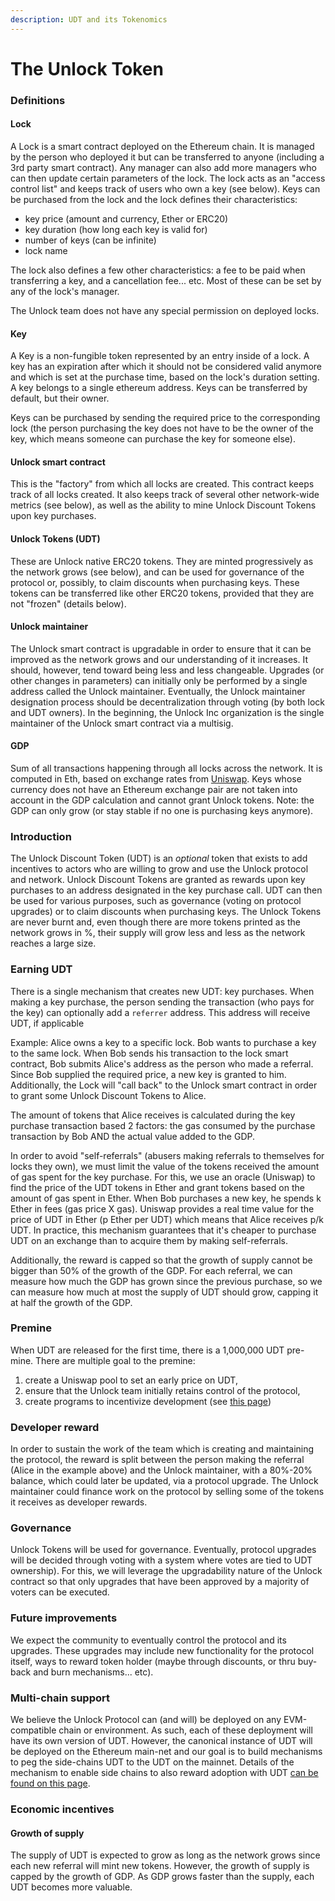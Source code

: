 ```yaml
---
description: UDT and its Tokenomics
---
```


# The Unlock Token

### Definitions

#### Lock

A Lock is a smart contract deployed on the Ethereum chain. It is managed by the person who deployed it but can be transferred to anyone \(including a 3rd party smart contract\). Any manager can also add more managers who can then update certain parameters of the lock. The lock acts as an "access control list" and keeps track of users who own a key \(see below\). Keys can be purchased from the lock and the lock defines their characteristics:

* key price \(amount and currency, Ether or ERC20\)
* key duration \(how long each key is valid for\)
* number of keys \(can be infinite\)
* lock name

The lock also defines a few other characteristics: a fee to be paid when transferring a key, and a cancellation fee... etc. Most of these can be set by any of the lock's manager.

The Unlock team does not have any special permission on deployed locks.

#### Key

A Key is a non-fungible token represented by an entry inside of a lock. A key has an expiration after which it should not be considered valid anymore and which is set at the purchase time, based on the lock's duration setting. A key belongs to a single ethereum address. Keys can be transferred by default, but their owner.

Keys can be purchased by sending the required price to the corresponding lock \(the person purchasing the key does not have to be the owner of the key, which means someone can purchase the key for someone else\).

#### Unlock smart contract

This is the "factory" from which all locks are created. This contract keeps track of all locks created. It also keeps track of several other network-wide metrics \(see below\), as well as the ability to mine Unlock Discount Tokens upon key purchases.

#### Unlock Tokens \(UDT\)

These are Unlock native ERC20 tokens. They are minted progressively as the network grows \(see below\), and can be used for governance of the protocol or, possibly, to claim discounts when purchasing keys. These tokens can be transferred like other ERC20 tokens, provided that they are not "frozen" \(details below\).

#### Unlock maintainer

The Unlock smart contract is upgradable in order to ensure that it can be improved as the network grows and our understanding of it increases. It should, however, tend toward being less and less changeable. Upgrades \(or other changes in parameters\) can initially only be performed by a single address called the Unlock maintainer. Eventually, the Unlock maintainer designation process should be decentralization through voting \(by both lock and UDT owners\). In the beginning, the Unlock Inc organization is the single maintainer of the Unlock smart contract via a multisig.

#### GDP

Sum of all transactions happening through all locks across the network. It is computed in Eth, based on exchange rates from [Uniswap](https://uniswap.exchange/). Keys whose currency does not have an Ethereum exchange pair are not taken into account in the GDP calculation and cannot grant Unlock tokens. Note: the GDP can only grow \(or stay stable if no one is purchasing keys anymore\).

### Introduction

The Unlock Discount Token \(UDT\) is an _optional_ token that exists to add incentives to actors who are willing to grow and use the Unlock protocol and network. Unlock Discount Tokens are granted as rewards upon key purchases to an address designated in the key purchase call. UDT can then be used for various purposes, such as governance \(voting on protocol upgrades\) or to claim discounts when purchasing keys. The Unlock Tokens are never burnt and, even though there are more tokens printed as the network grows in %, their supply will grow less and less as the network reaches a large size.

### Earning UDT

There is a single mechanism that creates new UDT: key purchases. When making a key purchase, the person sending the transaction \(who pays for the key\) can optionally add a `referrer` address. This address will receive UDT, if applicable

Example: Alice owns a key to a specific lock. Bob wants to purchase a key to the same lock. When Bob sends his transaction to the lock smart contract, Bob submits Alice's address as the person who made a referral. Since Bob supplied the required price, a new key is granted to him. Additionally, the Lock will "call back" to the Unlock smart contract in order to grant some Unlock Discount Tokens to Alice.

The amount of tokens that Alice receives is calculated during the key purchase transaction based 2 factors: the gas consumed by the purchase transaction by Bob AND the actual value added to the GDP.

In order to avoid "self-referrals" \(abusers making referrals to themselves for locks they own\), we must limit the value of the tokens received the amount of gas spent for the key purchase. For this, we use an oracle \(Uniswap\) to find the price of the UDT tokens in Ether and grant tokens based on the amount of gas spent in Ether. When Bob purchases a new key, he spends k Ether in fees \(gas price X gas\). Uniswap provides a real time value for the price of UDT in Ether \(p Ether per UDT\) which means that Alice receives p/k UDT. In practice, this mechanism guarantees that it's cheaper to purchase UDT on an exchange than to acquire them by making self-referrals.

Additionally, the reward is capped so that the growth of supply cannot be bigger than 50% of the growth of the GDP. For each referral, we can measure how much the GDP has grown since the previous purchase, so we can measure how much at most the supply of UDT should grow, capping it at half the growth of the GDP.

### Premine

When UDT are released for the first time, there is a 1,000,000 UDT pre-mine. There are multiple goal to the premine:

1. create a Uniswap pool to set an early price on UDT,
2. ensure that the Unlock team initially retains control of the protocol,
3. create programs to incentivize development \(see [this page](https://github.com/unlock-protocol/unlock/wiki/Unlock-Inc's-Treasury:-Grants,-bounties-and-matchings)\)

### Developer reward

In order to sustain the work of the team which is creating and maintaining the protocol, the reward is split between the person making the referral \(Alice in the example above\) and the Unlock maintainer, with a 80%-20% balance, which could later be updated, via a protocol upgrade. The Unlock maintainer could finance work on the protocol by selling some of the tokens it receives as developer rewards.

### Governance

Unlock Tokens will be used for governance. Eventually, protocol upgrades will be decided through voting with a system where votes are tied to UDT ownership\). For this, we will leverage the upgradability nature of the Unlock contract so that only upgrades that have been approved by a majority of voters can be executed.

### Future improvements

We expect the community to eventually control the protocol and its upgrades. These upgrades may include new functionality for the protocol itself, ways to reward token holder \(maybe through discounts, or thru buy-back and burn mechanisms... etc\).

### Multi-chain support

We believe the Unlock Protocol can \(and will\) be deployed on any EVM-compatible chain or environment. As such, each of these deployment will have its own version of UDT. However, the canonical instance of UDT will be deployed on the Ethereum main-net and our goal is to build mechanisms to peg the side-chains UDT to the UDT on the mainnet. Details of the mechanism to enable side chains to also reward adoption with UDT [can be found on this page](https://github.com/unlock-protocol/unlock/wiki/UDT-on-side-chains-and-L2).

### Economic incentives

#### Growth of supply

The supply of UDT is expected to grow as long as the network grows since each new referral will mint new tokens. However, the growth of supply is capped by the growth of GDP. As GDP grows faster than the supply, each UDT becomes more valuable.

